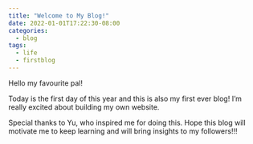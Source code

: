 ```yaml
---
title: "Welcome to My Blog!"
date: 2022-01-01T17:22:30-08:00
categories:
  - blog
tags:
  - life
  - firstblog
---
```


Hello my favourite pal!

Today is the first day of this year and this is also my first ever blog! I’m really excited about building my own website. 

Special thanks to Yu, who inspired me for doing this. Hope this blog will motivate me to keep learning and will bring insights to my followers!!!
